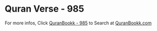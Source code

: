 # Quran Verse - 985 

For more infos, Click [QuranBookk - 985](https://www.quranbookk.com/quran/search?q=985) to Search at [QuranBookk.com](http://quranbookk.com/)